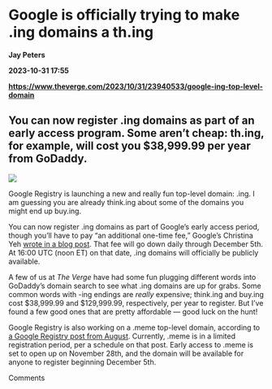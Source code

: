 # Google is officially trying to make .ing domains a th.ing
**Jay Peters**

**2023-10-31 17:55**

**https://www.theverge.com/2023/10/31/23940533/google-ing-top-level-domain**

You can now register .ing domains as part of an early access program. Some aren’t cheap: th.ing, for example, will cost you $38,999.99 per year from GoDaddy.
-------------------------------------------------------------------------------------------------------------------------------------------------------------

![](https://cdn.vox-cdn.com/thumbor/n7BNboQ3QEk7QdxRu79cjuFwsj4=/0x0:2040x1360/1200x628/filters:focal(1020x680:1021x681)/cdn.vox-cdn.com/uploads/chorus_asset/file/24016887/STK093_Google_02.jpg)

Google Registry is launching a new and really fun top-level domain: .ing. I am guessing you are already think.ing about some of the domains you might end up buy.ing.

You can now register .ing domains as part of Google’s early access period, though you’ll have to pay “an additional one-time fee,” Google’s Christina Yeh [wrote in a blog post](https://blog.google/products/registry/introducing-the-ing-top-level-domain/). That fee will go down daily through December 5th. At 16:00 UTC (noon ET) on that date, .ing domains will officially be publicly available.

A few of us at _The Verge_ have had some fun plugging different words into GoDaddy’s domain search to see what .ing domains are up for grabs. Some common words with -ing endings are _really_ expensive; think.ing and buy.ing cost $38,999.99 and $129,999.99, respectively, per year to register. But I’ve found a few good ones that are pretty affordable — good luck on the hunt!

Google Registry is also working on a .meme top-level domain, according to [a Google Registry post from August](https://www.registry.google/announcements/launch-details-for-ing-and-meme/). Currently, .meme is in a limited registration period, per a schedule on that post. Early access to .meme is set to open up on November 28th, and the domain will be available for anyone to register beginning December 5th.

Comments